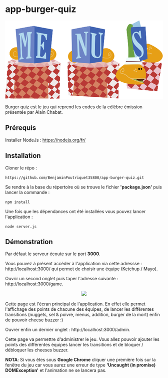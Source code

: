 # app-burger-quiz

<p align="center">
<img src="https://raw.githubusercontent.com/BenjaminPoutriquet35800/app-burger-quiz/master/views/public/images/backgrounds/menus.svg?sanitize=true" height="250"> 
</p>

Burger quiz est le jeu qui reprend les codes de la célèbre émission présentée par Alain Chabat. 

## Prérequis
Installer NodeJs : https://nodejs.org/fr/

## Installation

Cloner le répo :

```
https://github.com/BenjaminPoutriquet35800/app-burger-quiz.git
```

Se rendre à la base du répertoire où se trouve le fichier **'package.json'** puis lancer la commande :

```
npm install
```

Une fois que les dépendances ont été installées vous pouvez lancer l'application :

```
node server.js
```

## Démonstration

Par défaut le serveur écoute sur le port **3000**. 

Vous pouvez à présent accèder à l'application via cette adressse : http://localhost:3000/ qui permet de choisir une équipe (Ketchup / Mayo).

Ouvrir un second onglet puis taper l'adresse suivante : http://localhost:3000/game.

<p align="center">
<img src="https://user-images.githubusercontent.com/25900708/52507593-461e9480-2bf2-11e9-9882-60ca26b7a568.png" height="250"> 
</p>

Cette page est l'écran principal de l'application. 
En effet elle permet l'affichage des points de chacune des équipes, de lancer les différentes transitions (nuggets, sel & poivre, menus, addition, burger de la mort) enfin de pouvoir cheese buzzer :)

Ouvrer enfin un dernier onglet : http://localhost:3000/admin. 

Cette page va permettre d'administrer le jeu. Vous allez pouvoir ajouter les points des différentes équipes lancer les transitions et de bloquer / débloquer les cheeses buzzer.

**NOTA**: Si vous êtes sous **Google Chrome** cliquer une première fois sur la fenêtre du jeu car vous aurez une erreur de type **'Uncaught (in promise) DOMException'** et l'animation ne se lancera pas.



